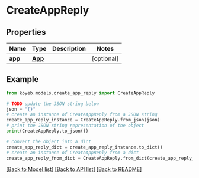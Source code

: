 # CreateAppReply


## Properties

Name | Type | Description | Notes
------------ | ------------- | ------------- | -------------
**app** | [**App**](App.md) |  | [optional] 

## Example

```python
from koyeb.models.create_app_reply import CreateAppReply

# TODO update the JSON string below
json = "{}"
# create an instance of CreateAppReply from a JSON string
create_app_reply_instance = CreateAppReply.from_json(json)
# print the JSON string representation of the object
print(CreateAppReply.to_json())

# convert the object into a dict
create_app_reply_dict = create_app_reply_instance.to_dict()
# create an instance of CreateAppReply from a dict
create_app_reply_from_dict = CreateAppReply.from_dict(create_app_reply_dict)
```
[[Back to Model list]](../README.md#documentation-for-models) [[Back to API list]](../README.md#documentation-for-api-endpoints) [[Back to README]](../README.md)


